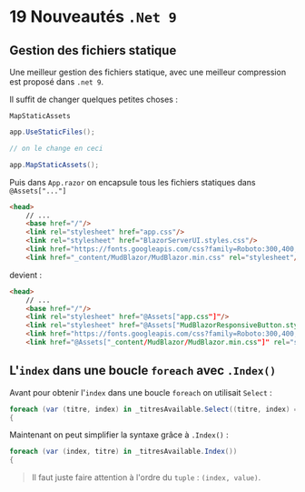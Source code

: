 # 19 Nouveautés `.Net 9`



## Gestion des fichiers statique

Une meilleur gestion des fichiers statique, avec une meilleur compression est proposé dans `.net 9`.

Il suffit de changer quelques petites choses :

`MapStaticAssets`

```cs
app.UseStaticFiles();

// on le change en ceci

app.MapStaticAssets();
```

Puis dans `App.razor` on encapsule tous les fichiers statiques dans `@Assets["..."]`

```html
<head>
    // ...
    <base href="/"/>
    <link rel="stylesheet" href="app.css"/>
    <link rel="stylesheet" href="BlazorServerUI.styles.css"/>
    <link href="https://fonts.googleapis.com/css?family=Roboto:300,400,500,700&display=swap" rel="stylesheet"/>
    <link href="_content/MudBlazor/MudBlazor.min.css" rel="stylesheet"/>
```

devient :

```html
<head>
    // ...
    <base href="/"/>
    <link rel="stylesheet" href="@Assets["app.css"]"/>
    <link rel="stylesheet" href="@Assets["MudBlazorResponsiveButton.styles.css"]"/>
    <link href="https://fonts.googleapis.com/css?family=Roboto:300,400,500,700&display=swap" rel="stylesheet"/>
    <link href="@Assets["_content/MudBlazor/MudBlazor.min.css"]" rel="stylesheet"/>
```



## L'`index` dans une boucle `foreach` avec `.Index()`

Avant pour obtenir l'`index` dans une boucle `foreach` on utilisait `Select` :

```cs
foreach (var (titre, index) in _titresAvailable.Select((titre, index) => (titre, index)))
{
```

Maintenant on peut simplifier la syntaxe grâce à `.Index()` :

```csharp
foreach (var (index, titre) in _titresAvailable.Index())
{
```

> Il faut juste faire attention à l'ordre du `tuple` : `(index, value)`.
